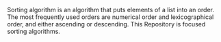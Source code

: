 Sorting algorithm is an algorithm that puts elements of a list into an order. The most frequently used orders are numerical order and lexicographical order, and either ascending or descending.
This Repository is focused sorting algorithms.
